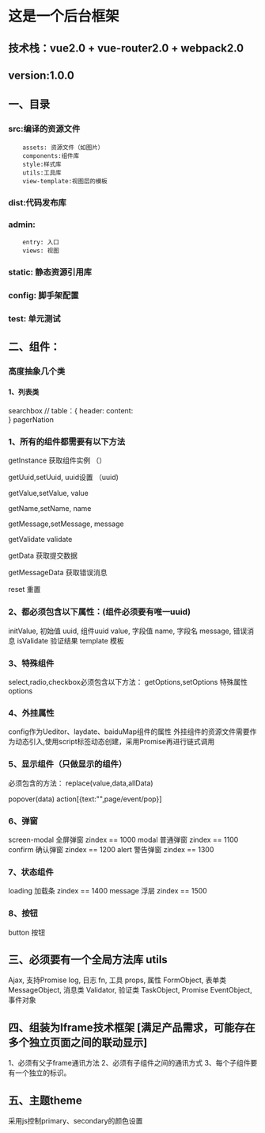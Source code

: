 # 这是一个后台框架
## 技术栈：vue2.0 + vue-router2.0 + webpack2.0

## version:1.0.0

## 一、目录
### src:编译的资源文件
        assets: 资源文件（如图片）
        components:组件库
        style:样式库
        utils:工具库
        view-template:视图层的模板
### dist:代码发布库
### admin:
        entry: 入口
        views: 视图
### static: 静态资源引用库
### config: 脚手架配置
### test:   单元测试

## 二、组件：

### 高度抽象几个类

#### 1、列表类
searchbox       //
table：{
    header:
    content:    
}
pagerNation



### 1、所有的组件都需要有以下方法
getInstance                     获取组件实例 （）

getUuid,setUuid,                uuid设置 （uuid)

getValue,setValue,              value

getName,setName,                name

getMessage,setMessage,          message

getValidate                     validate

getData                         获取提交数据

getMessageData                  获取错误消息

reset                           重置

### 2、都必须包含以下属性：(组件必须要有唯一uuid)
initValue,                      初始值
uuid,                           组件uuid
value,                          字段值
name,                           字段名
message,                        错误消息
isValidate                      验证结果
template                        模板


### 3、特殊组件
select,radio,checkbox必须包含以下方法：
getOptions,setOptions
特殊属性
options

### 4、外挂属性
config作为Ueditor、laydate、baiduMap组件的属性
外挂组件的资源文件需要作为动态引入,使用script标签动态创建，采用Promise再进行链式调用

### 5、显示组件（只做显示的组件）
必须包含的方法：
replace(value,data,allData)

popover(data)
action[{text:"",page/event/pop}]

### 6、弹窗
screen-modal                    全屏弹窗        zindex == 1000
modal                           普通弹窗        zindex == 1100
confirm                         确认弹窗        zindex == 1200
alert                           警告弹窗        zindex == 1300

### 7、状态组件
loading                         加载条          zindex == 1400
message                         浮层            zindex == 1500

### 8、按钮
button                          按钮


## 三、必须要有一个全局方法库 utils
Ajax,               支持Promise
log,                日志
fn,                 工具
props,              属性
FormObject,         表单类
MessageObject,      消息类
Validator,          验证类
TaskObject,         Promise
EventObject,        事件对象

## 四、组装为Iframe技术框架  [满足产品需求，可能存在多个独立页面之间的联动显示]
1、必须有父子frame通讯方法
2、必须有子组件之间的通讯方式
3、每个子组件要有一个独立的标识。

## 五、主题theme

采用js控制primary、secondary的颜色设置
